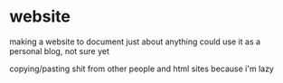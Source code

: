 # website
making a website to document just about anything
could use it as a personal blog, not sure yet

copying/pasting shit from other people and html sites because i'm lazy
